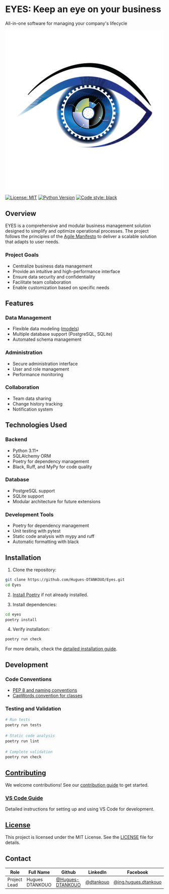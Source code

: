 # EYES: Keep an eye on your business

All-in-one software for managing your company's lifecycle

![Eyes Logo](./assets/logo/eyes.png)

[![License: MIT](https://img.shields.io/badge/License-MIT-yellow.svg)](LICENSE)
[![Python Version](https://img.shields.io/badge/python-3.11+-blue.svg)](https://www.python.org/downloads/)
[![Code style: black](https://img.shields.io/badge/code%20style-black-000000.svg)](https://github.com/psf/black)

## Overview

EYES is a comprehensive and modular business management solution designed to simplify and optimize operational processes. The project follows the principles of the [Agile Manifesto](docs/manifeste%20agile.md) to deliver a scalable solution that adapts to user needs.

### Project Goals

- Centralize business data management
- Provide an intuitive and high-performance interface
- Ensure data security and confidentiality
- Facilitate team collaboration
- Enable customization based on specific needs

## Features

### Data Management
- Flexible data modeling ([models](models/))
- Multiple database support (PostgreSQL, SQLite)
- Automated schema management

### Administration
- Secure administration interface
- User and role management
- Performance monitoring

### Collaboration
- Team data sharing
- Change history tracking
- Notification system

## Technologies Used

### Backend
- Python 3.11+
- SQLAlchemy ORM
- Poetry for dependency management
- Black, Ruff, and MyPy for code quality

### Database
- PostgreSQL support
- SQLite support
- Modular architecture for future extensions

### Development Tools
- Poetry for dependency management
- Unit testing with pytest
- Static code analysis with mypy and ruff
- Automatic formatting with black

## Installation

1. Clone the repository:
```bash
git clone https://github.com/Hugues-DTANKOUO/Eyes.git
cd Eyes
```

2. [Install Poetry](eyes/docs/python-3-poetry.md) if not already installed.

3. Install dependencies:
```bash
cd eyes
poetry install
```

4. Verify installation:
```bash
poetry run check
```

For more details, check the [detailed installation guide](eyes/docs/python-3-poetry.md).

## Development

### Code Conventions
- [PEP 8 and naming conventions](docs/PEP8-resume-fr.md)
- [CapWords convention for classes](docs/CapWords-CamelCase.md)

### Testing and Validation
```bash
# Run tests
poetry run tests

# Static code analysis
poetry run lint

# Complete validation
poetry run check
```

## [Contributing](CONTRIBUTING.md)

We welcome contributions! See our [contribution guide](CONTRIBUTING.md) to get started.

### [VS Code Guide](docs/utilisatation-vs-code.md)
Detailed instructions for setting up and using VS Code for development.

## [License](LICENSE)

This project is licensed under the MIT License. See the [LICENSE](LICENSE) file for details.

## Contact

| Role | Full Name | Github | LinkedIn | Facebook |
|---------|---------------|--------|----------|----------|
| Project Lead | Hugues DTANKOUO | [@Hugues-DTANKOUO](https://github.com/Hugues-DTANKOUO) | [@dtankouo](https://linkedin.com/in/dtankouo) | [@ing.hugues.dtankouo](https://facebook.com/ing.hugues.dtankouo) |